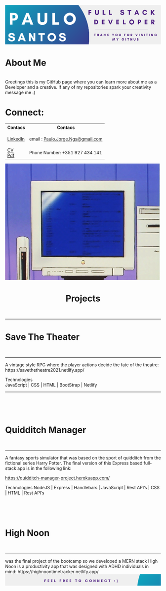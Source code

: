 <img src="/Github_Banner.png" alt="A banner that introduces the user Paulo Santos"> 

<h1>About Me </h1>
<br>
Greetings this is my GitHub page where you can learn more about me as a Developer and a creative.
If any of my repositories spark your creativity message me :)


<h1>Connect:</h1>
<table>
<tr>
<th> Contacs </th>
  <th> Contacs </th>
</tr>
<tr>
<td>

<div> <a href="https://www.linkedin.com/in/paulo-j-santos/" target="_blank"><p>LinkedIn</p></a></div>

</td>
<td>

email :  Paulo.Jorge.Ngs@gmail.com
</td>
</tr>
  <tr>
<td>


<div> <a href="https://www.canva.com/design/DAErfI6CH8g/7mgDgCLMeK0VJj9Bq58mKg/view?utm_content=DAErfI6CH8g&utm_campaign=designshare&utm_medium=link&utm_source=sharebutton" target="_blank">CV</a></div> 
 <div> <a href="https://drive.google.com/file/d/1VOlOGoUkZOUoigkTdnbTUlkTSDYeEUyG/view?usp=sharing" target="_blank">Pdf</a></div>
</td>
<td>
 Phone Number: +351 927 434 141

  
</td>
</tr>
</table>



<img src="/7577b71b1fa613d0032e31fbafb0bdcc.gif" alt="A computer flahsing"> 

<h1 align="center">Projects</h1>
<br>
<hr>


<h1>Save The Theater</h1>
<br>
<hr>
A vintage style RPG where the player actions decide the fate of the theatre:
https://savethetheatre2021.netlify.app/


Technologies
<br>
JavaScript | CSS | HTML | BootStrap | Netlify

<hr>
<br>
<br>
<br>
<h1>Quidditch Manager</h1>
<br>
<hr>
A fantasy sports simulator that was based on the sport of quidditch from the
fictional series Harry Potter. The final version of this Express based full-stack app 
is in the following link:

https://quidditch-manager-project.herokuapp.com/

Technologies
NodeJS | Express | Handlebars | JavaScript | Rest API’s | CSS | HTML | Rest API’s  




<br>
<br>
<br>
<h1>High Noon</h1>
<br>
<hr>
was the final project of the bootcamp so we developed a MERN stack High Noon is a productivity app
that was designed with ADHD individuals in mind:
https://highnoontimetracker.netlify.app/

<img src="/Github_Footer.png " alt="A Footer inviting visitors to connect"> 
